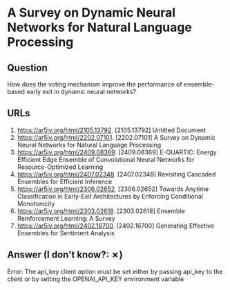 # A Survey on Dynamic Neural Networks for Natural Language Processing

## Question

How does the voting mechanism improve the performance of ensemble-based early exit in dynamic neural networks?

## URLs

1. https://ar5iv.org/html/2105.13792. [2105.13792] Untitled Document
2. https://ar5iv.org/html/2202.07101. [2202.07101] A Survey on Dynamic Neural Networks for Natural Language Processing
3. https://ar5iv.org/html/2409.08369. [2409.08369] E-QUARTIC: Energy Efficient Edge Ensemble of Convolutional Neural Networks for Resource-Optimized Learning
4. https://ar5iv.org/html/2407.02348. [2407.02348] Revisiting Cascaded Ensembles for Efficient Inference
5. https://ar5iv.org/html/2306.02652. [2306.02652] Towards Anytime Classification in Early-Exit Architectures by Enforcing Conditional Monotonicity
6. https://ar5iv.org/html/2303.02618. [2303.02618] Ensemble Reinforcement Learning: A Survey
7. https://ar5iv.org/html/2402.16700. [2402.16700] Generating Effective Ensembles for Sentiment Analysis

## Answer (I don't know?: ✗)

Error: The api_key client option must be set either by passing api_key to the client or by setting the OPENAI_API_KEY environment variable